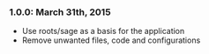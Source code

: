 ### 1.0.0: March 31th, 2015
* Use roots/sage as a basis for the application
* Remove unwanted files, code and configurations
